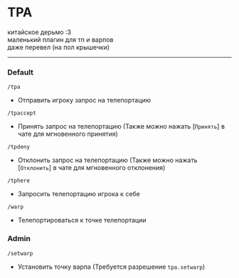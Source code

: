 # TPA #

китайское дерьмо :3  
маленький плагин для тп и варпов  
даже перевел (на пол крышечки)

---

### Default

`/tpa`
- Отправить игроку запрос на телепортацию  

`/tpaccept`
- Принять запрос на телепортацию (Также можно нажать [`Принять`] в чате для мгновенного принятия)  

`/tpdeny`
- Отклонить запрос на телепортацию (Также можно нажать [`Отклонить`] в чате для мгновенного отклонения)  

`/tphere`
- Запросить телепортацию игрока к себе  

`/warp`
- Телепортироваться к точке телепортации

### Admin

`/setwarp`
- Установить точку варпа (Требуется разрешение `tpa.setwarp`)